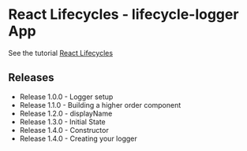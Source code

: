 # React Lifecycles - lifecycle-logger App

See the tutorial [React Lifecycles](https://www.lynda.com/React-js-tutorials/React-Lifecycles/592509-2.html)

## Releases

* Release 1.0.0 - Logger setup
* Release 1.1.0 - Building a higher order component
* Release 1.2.0 - displayName
* Release 1.3.0 - Initial State
* Release 1.4.0 - Constructor
* Release 1.4.0 - Creating your logger
